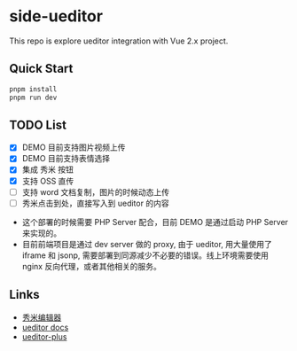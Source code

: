 # side-ueditor

This repo is explore ueditor integration with Vue 2.x project.

## Quick Start

```bash
pnpm install
pnpm run dev
```

## TODO List

- [x] DEMO 目前支持图片视频上传
- [x] DEMO 目前支持表情选择
- [x] 集成 秀米 按钮
- [x] 支持 OSS 直传
- [ ] 支持 word 文档复制，图片的时候动态上传
- [ ] 秀米点击到处，直接写入到 ueditor 的内容

- 这个部署的时候需要 PHP Server 配合，目前 DEMO 是通过启动 PHP Server 来实现的。
- 目前前端项目是通过 dev server 做的 proxy, 由于 ueditor, 用大量使用了 iframe 和 jsonp, 需要部署到同源减少不必要的错误。线上环境需要使用 nginx 反向代理，或者其他相关的服务。

## Links

- [秀米编辑器](https://ent.xiumi.us/ueditor/index.html)
- [ueditor docs](https://fex-team.github.io/ueditor)
- [ueditor-plus](https://github.com/modstart-lib/ueditor-plus)

<!--
## server

node.js server for ueditor

refs: <https://github.com/netpi/ueditor>

```bash
cd server
pnpm install
pnpm run dev
```
-->
